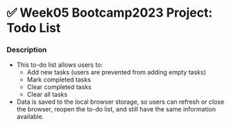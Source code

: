 # ✅ Week05 Bootcamp2023 Project: Todo List

### Description
- This to-do list allows users to:
  - Add new tasks (users are prevented from adding empty tasks)
  - Mark completed tasks
  - Clear completed tasks
  - Clear all tasks
- Data is saved to the local browser storage, so users can refresh or close the browser, reopen the to-do list, and still have the same information available.
